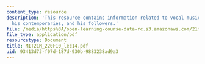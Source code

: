 ```yaml
---
content_type: resource
description: 'This resource contains information related to vocal music: josquin,
  his contemporaries, and his followers.'
file: /media/https%3A/open-learning-course-data-rc.s3.amazonaws.com/21m-220-early-music-fall-2010/93413d73f07d187d930b9883238ad9a3_MIT21M_220F10_lec14.pdf
file_type: application/pdf
resourcetype: Document
title: MIT21M_220F10_lec14.pdf
uid: 93413d73-f07d-187d-930b-9883238ad9a3
---
```

